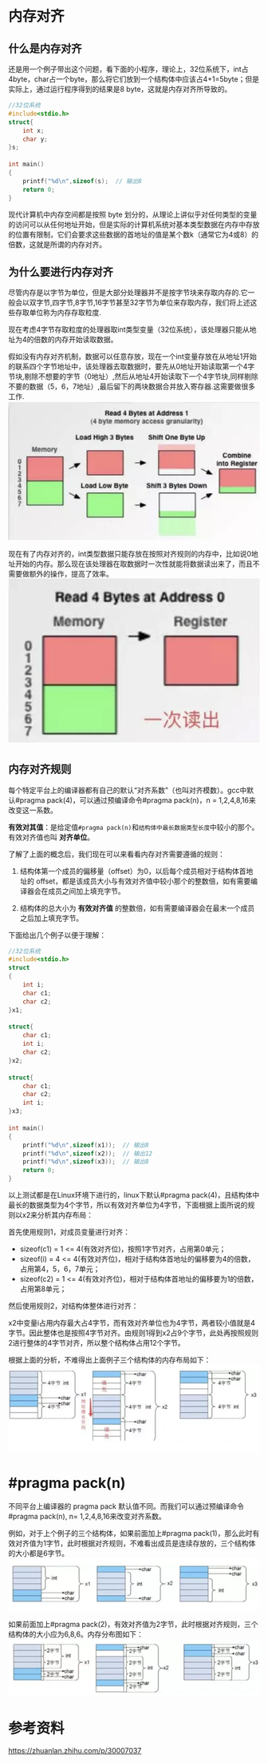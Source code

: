 # 内存对齐

## 什么是内存对齐
还是用一个例子带出这个问题，看下面的小程序，理论上，32位系统下，int占4byte，char占一个byte，那么将它们放到一个结构体中应该占4+1=5byte；但是实际上，通过运行程序得到的结果是8 byte，这就是内存对齐所导致的。

```c
//32位系统
#include<stdio.h>
struct{
    int x;
    char y;
}s;

int main()
{
    printf("%d\n",sizeof(s);  // 输出8
    return 0;
}
```

现代计算机中内存空间都是按照 byte 划分的，从理论上讲似乎对任何类型的变量的访问可以从任何地址开始，但是实际的计算机系统对基本类型数据在内存中存放的位置有限制，它们会要求这些数据的首地址的值是某个数k（通常它为4或8）的倍数，这就是所谓的内存对齐。

## 为什么要进行内存对齐
尽管内存是以字节为单位，但是大部分处理器并不是按字节块来存取内存的.它一般会以双字节,四字节,8字节,16字节甚至32字节为单位来存取内存，我们将上述这些存取单位称为内存存取粒度.

现在考虑4字节存取粒度的处理器取int类型变量（32位系统），该处理器只能从地址为4的倍数的内存开始读取数据。

假如没有内存对齐机制，数据可以任意存放，现在一个int变量存放在从地址1开始的联系四个字节地址中，该处理器去取数据时，要先从0地址开始读取第一个4字节块,剔除不想要的字节（0地址）,然后从地址4开始读取下一个4字节块,同样剔除不要的数据（5，6，7地址）,最后留下的两块数据合并放入寄存器.这需要做很多工作.
![memory alignment](../assets/memory_alignment_1.webp)

现在有了内存对齐的，int类型数据只能存放在按照对齐规则的内存中，比如说0地址开始的内存。那么现在该处理器在取数据时一次性就能将数据读出来了，而且不需要做额外的操作，提高了效率。
![memory alignment](../assets/memory_alignment_2.webp)

## 内存对齐规则
每个特定平台上的编译器都有自己的默认“对齐系数”（也叫对齐模数）。gcc中默认#pragma pack(4)，可以通过预编译命令#pragma pack(n)，n = 1,2,4,8,16来改变这一系数。

__有效对其值__：是给定值`#pragma pack(n)`和`结构体中最长数据类型长度`中较小的那个。有效对齐值也叫 __对齐单位__。

了解了上面的概念后，我们现在可以来看看内存对齐需要遵循的规则：

1. 结构体第一个成员的偏移量（offset）为0，以后每个成员相对于结构体首地址的 offset，都是该成员大小与有效对齐值中较小那个的整数倍，如有需要编译器会在成员之间加上填充字节。

2. 结构体的总大小为 __有效对齐值__ 的整数倍，如有需要编译器会在最末一个成员之后加上填充字节。

下面给出几个例子以便于理解：

```c
//32位系统
#include<stdio.h>
struct
{
    int i;    
    char c1;  
    char c2;  
}x1;

struct{
    char c1;  
    int i;    
    char c2;  
}x2;

struct{
    char c1;  
    char c2; 
    int i;    
}x3;

int main()
{
    printf("%d\n",sizeof(x1));  // 输出8
    printf("%d\n",sizeof(x2));  // 输出12
    printf("%d\n",sizeof(x3));  // 输出8
    return 0;
}
```

以上测试都是在Linux环境下进行的，linux下默认#pragma pack(4)，且结构体中最长的数据类型为4个字节，所以有效对齐单位为4字节，下面根据上面所说的规则以x2来分析其内存布局：

首先使用规则1，对成员变量进行对齐：
+ sizeof(c1) = 1 <= 4(有效对齐位)，按照1字节对齐，占用第0单元；
+ sizeof(i) = 4 <= 4(有效对齐位)，相对于结构体首地址的偏移要为4的倍数，占用第4，5，6，7单元；
+ sizeof(c2) = 1 <= 4(有效对齐位)，相对于结构体首地址的偏移要为1的倍数，占用第8单元；

然后使用规则2，对结构体整体进行对齐：

x2中变量i占用内存最大占4字节，而有效对齐单位也为4字节，两者较小值就是4字节。因此整体也是按照4字节对齐。由规则1得到x2占9个字节，此处再按照规则2进行整体的4字节对齐，所以整个结构体占用12个字节。

根据上面的分析，不难得出上面例子三个结构体的内存布局如下：
![memory alignment](../assets/memory_alignment_3.webp)

# #pragma pack(n)
不同平台上编译器的 pragma pack 默认值不同。而我们可以通过预编译命令#pragma pack(n), n= 1,2,4,8,16来改变对齐系数。

例如，对于上个例子的三个结构体，如果前面加上#pragma pack(1)，那么此时有效对齐值为1字节，此时根据对齐规则，不难看出成员是连续存放的，三个结构体的大小都是6字节。
![memory alignment](../assets/memory_alignment_4.webp)

如果前面加上#pragma pack(2)，有效对齐值为2字节，此时根据对齐规则，三个结构体的大小应为6,8,6。内存分布图如下：
![memory alignment](../assets/memory_alignment_5.webp)

# 参考资料
https://zhuanlan.zhihu.com/p/30007037